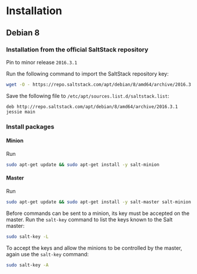 # Installation

## Debian 8

### Installation from the official SaltStack repository

Pin to minor release `2016.3.1`

Run the following command to import the SaltStack repository key:
```bash
wget -O - https://repo.saltstack.com/apt/debian/8/amd64/archive/2016.3.1/SALTSTACK-GPG-KEY.pub | sudo apt-key add -
```

Save the following file to `/etc/apt/sources.list.d/saltstack.list`:
```
deb http://repo.saltstack.com/apt/debian/8/amd64/archive/2016.3.1 jessie main
```

### Install packages

#### Minion

Run
```bash
sudo apt-get update && sudo apt-get install -y salt-minion
```

#### Master

Run
```bash
sudo apt-get update && sudo apt-get install -y salt-master salt-minion
```

Before commands can be sent to a minion, its key must be accepted on the master.
Run the `salt-key` command to list the keys known to the Salt master:

```bash
sudo salt-key -L
```
To accept the keys and allow the minions to be controlled by the master, again use the `salt-key` command:

```bash
sudo salt-key -A
```
